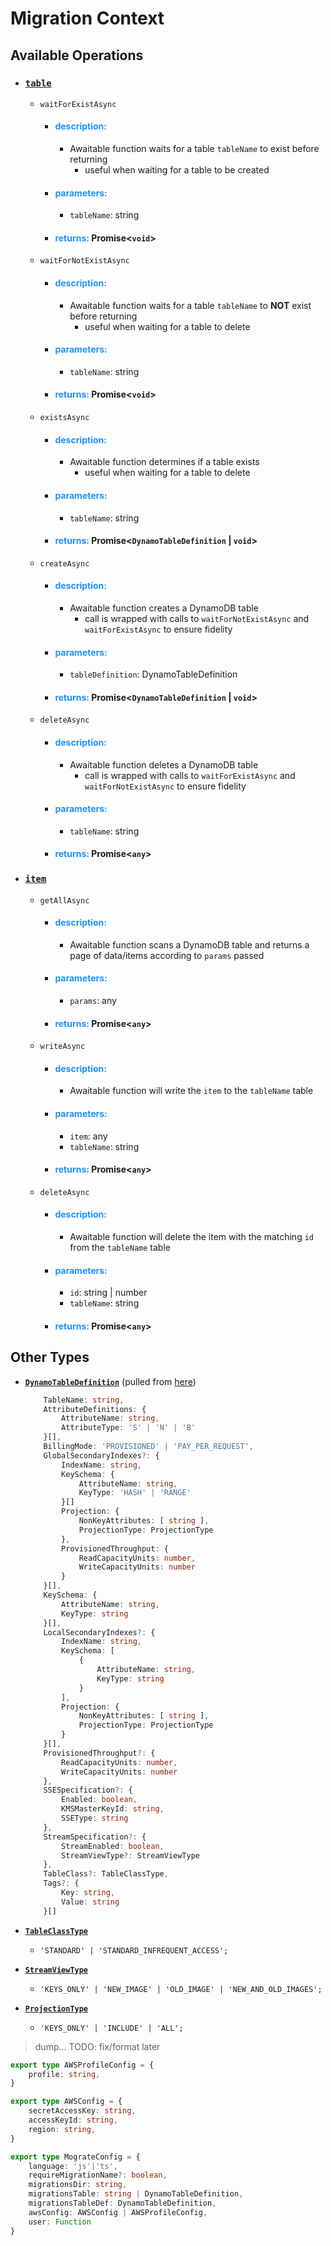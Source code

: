 # Migration Context

## Available Operations

- ### <ins>**`table`**</ins>

    - `waitForExistAsync`
        - #### <span style="color: dodgerblue">description:</span>
          - Awaitable function waits for a table `tableName` to exist before returning
            - useful when waiting for a table to be created
        - #### <span style="color: dodgerblue">parameters:</span>
          - `tableName`: string
        - #### <span style="color: dodgerblue">returns:</span> Promise&lt;`void`&gt;
    - `waitForNotExistAsync`
        - #### <span style="color: dodgerblue">description:</span>
          - Awaitable function waits for a table `tableName` to **NOT** exist before returning
            - useful when waiting for a table to delete
        - #### <span style="color: dodgerblue">parameters:</span>
          - `tableName`: string
        - #### <span style="color: dodgerblue">returns:</span> Promise&lt;`void`&gt;
    - `existsAsync`
        - #### <span style="color: dodgerblue">description:</span>
          - Awaitable function determines if a table exists
            - useful when waiting for a table to delete
        - #### <span style="color: dodgerblue">parameters:</span>
          - `tableName`: string
        - #### <span style="color: dodgerblue">returns:</span> Promise&lt;`DynamoTableDefinition` | `void`&gt;
    - `createAsync`
        - #### <span style="color: dodgerblue">description:</span>
          - Awaitable function creates a DynamoDB table
            - call is wrapped with calls to `waitForNotExistAsync` and `waitForExistAsync` to ensure fidelity
        - #### <span style="color: dodgerblue">parameters:</span>
          - `tableDefinition`: DynamoTableDefinition
        - #### <span style="color: dodgerblue">returns:</span> Promise&lt;`DynamoTableDefinition` | `void`&gt;
    - `deleteAsync`
        - #### <span style="color: dodgerblue">description:</span>
          - Awaitable function deletes a DynamoDB table
            - call is wrapped with calls to `waitForExistAsync` and `waitForNotExistAsync` to ensure fidelity
        - #### <span style="color: dodgerblue">parameters:</span>
          - `tableName`: string
        - #### <span style="color: dodgerblue">returns:</span> Promise&lt;`any`&gt;
    
- ### <ins>**`item`**</ins>

    - `getAllAsync`
        - #### <span style="color: dodgerblue">description:</span>
          - Awaitable function scans a DynamoDB table and returns a page of data/items according to `params` passed
        - #### <span style="color: dodgerblue">parameters:</span>
          - `params`: any
        - #### <span style="color: dodgerblue">returns:</span> Promise&lt;`any`&gt;
    - `writeAsync`
        - #### <span style="color: dodgerblue">description:</span>
          - Awaitable function will write the `item` to the `tableName` table
        - #### <span style="color: dodgerblue">parameters:</span>
          - `item`: any
          - `tableName`: string
        - #### <span style="color: dodgerblue">returns:</span> Promise&lt;`any`&gt;
    - `deleteAsync`
        - #### <span style="color: dodgerblue">description:</span>
          - Awaitable function will delete the item with the matching `id` from the `tableName` table
        - #### <span style="color: dodgerblue">parameters:</span>
          - `id`: string | number
          - `tableName`: string
        - #### <span style="color: dodgerblue">returns:</span> Promise&lt;`any`&gt;

## Other Types

- <ins>**`DynamoTableDefinition`**</ins> (pulled from [here](https://docs.aws.amazon.com/amazondynamodb/latest/APIReference/API_CreateTable.html))
    ```typescript
        TableName: string,
        AttributeDefinitions: { 
            AttributeName: string,
            AttributeType: 'S' | 'N' | 'B'
        }[],
        BillingMode: 'PROVISIONED' | 'PAY_PER_REQUEST',
        GlobalSecondaryIndexes?: { 
            IndexName: string,
            KeySchema: { 
                AttributeName: string,
                KeyType: 'HASH' | 'RANGE'
            }[]
            Projection: { 
                NonKeyAttributes: [ string ],
                ProjectionType: ProjectionType
            },
            ProvisionedThroughput: { 
                ReadCapacityUnits: number,
                WriteCapacityUnits: number
            }
        }[],
        KeySchema: { 
            AttributeName: string,
            KeyType: string
        }[],
        LocalSecondaryIndexes?: { 
            IndexName: string,
            KeySchema: [ 
                { 
                    AttributeName: string,
                    KeyType: string
                }
            ],
            Projection: { 
                NonKeyAttributes: [ string ],
                ProjectionType: ProjectionType
            }
        }[],
        ProvisionedThroughput?: { 
            ReadCapacityUnits: number,
            WriteCapacityUnits: number
        },
        SSESpecification?: { 
            Enabled: boolean,
            KMSMasterKeyId: string,
            SSEType: string
        },
        StreamSpecification?: { 
            StreamEnabled: boolean,
            StreamViewType?: StreamViewType
        },
        TableClass?: TableClassType,
        Tags?: { 
            Key: string,
            Value: string
        }[]
    ```

- <ins>**`TableClassType`**</ins>

    - `'STANDARD' | 'STANDARD_INFREQUENT_ACCESS';`

- <ins>**`StreamViewType`**</ins>

    - `'KEYS_ONLY' | 'NEW_IMAGE' | 'OLD_IMAGE' | 'NEW_AND_OLD_IMAGES';`

- <ins>**`ProjectionType`**</ins>

    - `'KEYS_ONLY' | 'INCLUDE' | 'ALL';`

> dump... TODO: fix/format later
```typescript
export type AWSProfileConfig = {
    profile: string,
}

export type AWSConfig = {
    secretAccessKey: string,
    accessKeyId: string,
    region: string,
}

export type MograteConfig = {
    language: 'js'|'ts',
    requireMigrationName?: boolean,
    migrationsDir: string,
    migrationsTable: string | DynamoTableDefinition,
    migrationsTableDef: DynamoTableDefinition,
    awsConfig: AWSConfig | AWSProfileConfig,
    user: Function
}
```